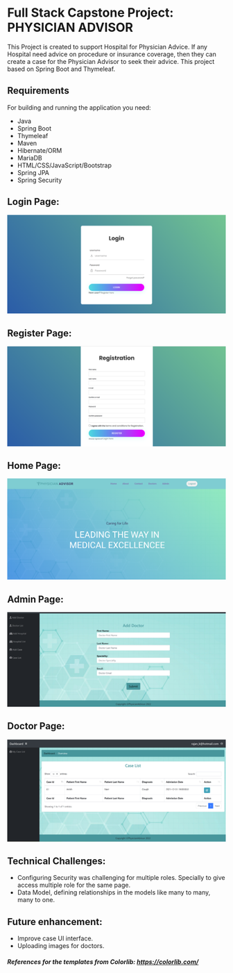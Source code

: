 # Full Stack Capstone Project: PHYSICIAN ADVISOR

This Project is created to support Hospital for Physician Advice. If any Hospital need advice on procedure or insurance coverage, then they can create a case for the Physician Advisor to seek their advice. This project based on Spring Boot and Thymeleaf.

## Requirements
For building and running the application you need:
- Java
- Spring Boot
- Thymeleaf
- Maven
- Hibernate/ORM
- MariaDB
- HTML/CSS/JavaScript/Bootstrap
- Spring JPA
- Spring Security

## Login Page:
<img src="./com.perscholas.poonam.physicianadvisor/img/login page.png" >

## Register Page:
<img src="./com.perscholas.poonam.physicianadvisor/img/registration page.png" >

## Home Page:
<img src="./com.perscholas.poonam.physicianadvisor/img/home page.png" >

## Admin Page:
<img src="./com.perscholas.poonam.physicianadvisor/img/Admin page.png" >

## Doctor Page:
<img src="./com.perscholas.poonam.physicianadvisor/img/Doctor page.png" >

## Technical Challenges:
- Configuring Security was challenging for multiple roles. Specially to give access multiple role for the same page.
- Data Model, defining relationships in the models like many to many, many to one.

## Future enhancement:
- Improve case UI interface.
- Uploading images for doctors.

##### References for the templates from Colorlib: https://colorlib.com/














